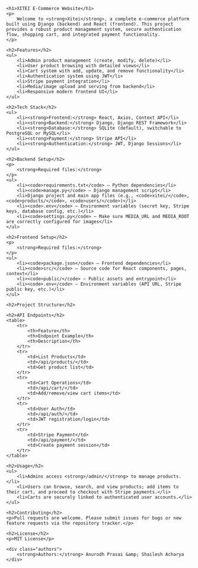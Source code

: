 
    <h1>XITEI E-Commerce Website</h1>
    <p>
        Welcome to <strong>Xitei</strong>, a complete e-commerce platform built using Django (backend) and React (frontend). This project provides a robust product management system, secure authentication flow, shopping cart, and integrated payment functionality.
    </p>
    
    <h2>Features</h2>
    <ul>
        <li>Admin product management (create, modify, delete)</li>
        <li>User product browsing with detailed views</li>
        <li>Cart system with add, update, and remove functionality</li>
        <li>Authentication system using JWT</li>
        <li>Stripe payment integration</li>
        <li>Media/image upload and serving from backend</li>
        <li>Responsive modern frontend UI</li>
    </ul>
    
    <h2>Tech Stack</h2>
    <ul>
        <li><strong>Frontend:</strong> React, Axios, Context API</li>
        <li><strong>Backend:</strong> Django, Django REST Framework</li>
        <li><strong>Database:</strong> SQLite (default), switchable to PostgreSQL or MySQL</li>
        <li><strong>Payment:</strong> Stripe API</li>
        <li><strong>Authentication:</strong> JWT, Django Sessions</li>
    </ul>
    
    <h2>Backend Setup</h2>
    <p>
        <strong>Required files:</strong>
    </p>
    <ul>
        <li><code>requirements.txt</code> – Python dependencies</li>
        <li><code>manage.py</code> – Django management script</li>
        <li>Django project and main app files (e.g., <code>xitei/</code>, <code>products/</code>, <code>users/</code>)</li>
        <li><code>.env</code> – Environment variables (secret key, Stripe keys, database config, etc.)</li>
        <li><code>settings.py</code> – Make sure MEDIA_URL and MEDIA_ROOT are correctly configured for images</li>
    </ul>
    
    <h2>Frontend Setup</h2>
    <p>
        <strong>Required files:</strong>
    </p>
    <ul>
        <li><code>package.json</code> – Frontend dependencies</li>
        <li><code>src/</code> – Source code for React components, pages, context</li>
        <li><code>public/</code> – Public assets and entrypoint</li>
        <li><code>.env</code> – Environment variables (API URL, Stripe public key, etc.)</li>
    </ul>
    
    <h2>Project Structure</h2>
    
    <h2>API Endpoints</h2>
    <table>
        <tr>
            <th>Feature</th>
            <th>Endpoint Example</th>
            <th>Description</th>
        </tr>
        <tr>
            <td>List Products</td>
            <td>/api/products/</td>
            <td>Get product list</td>
        </tr>
        <tr>
            <td>Cart Operations</td>
            <td>/api/cart/</td>
            <td>Add/remove/view cart items</td>
        </tr>
        <tr>
            <td>User Auth</td>
            <td>/api/auth/</td>
            <td>JWT registration/login</td>
        </tr>
        <tr>
            <td>Stripe Payment</td>
            <td>/api/payment/</td>
            <td>Create payment session</td>
        </tr>
    </table>
    
    <h2>Usage</h2>
    <ul>
        <li>Admins access <strong>/admin/</strong> to manage products.</li>
        <li>Users can browse, search, and view products; add items to their cart, and proceed to checkout with Stripe payments.</li>
        <li>Carts are securely linked to authenticated user accounts.</li>
    </ul>
    
    <h2>Contributing</h2>
    <p>Pull requests are welcome. Please submit issues for bugs or new feature requests via the repository tracker.</p>
    
    <h2>License</h2>
    <p>MIT License</p>
    
    <div class="authors">
        <strong>Authors:</strong> Anurodh Prasai &amp; Shailesh Acharya
    </div>

</body>
</html>

